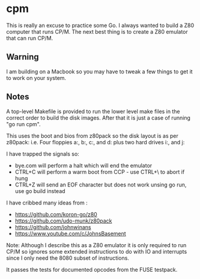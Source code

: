 # cpm

This is really an excuse to practice some Go.
I always wanted to build a Z80 computer that runs CP/M. The next best thing is to create a Z80 emulator that can run CP/M.

## Warning
I am building on a Macbook so you may have to tweak a few things to get it to work on your system.


## Notes
A top-level Makefile is provided to run the lower level make files in the correct order to build the disk images.
After that it is just a case of running "go run cpm".

This uses the boot and bios from z80pack so the disk layout is as per z80pack:
i.e. Four floppies a:, b:, c:, and d: plus two hard drives i:, and j:

I have trapped the signals so:
* bye.com will perform a halt which will end the emulator
* CTRL+C will perform a warm boot from CCP - use CTRL+\ to abort if hung
* CTRL+Z will send an EOF character but does not work unsing go run, use go build instead

I have cribbed many ideas from :

* https://github.com/koron-go/z80
* https://github.com/udo-munk/z80pack
* https://github.com/johnwinans
* https://www.youtube.com/c/JohnsBasement

Note: Although I describe this as a Z80 emulator it is only required to run CP/M so ignores some
extended instructions to do with IO and interrupts since I only need the 8080 subset of instructions.

It passes the tests for documented opcodes from the FUSE testpack.
